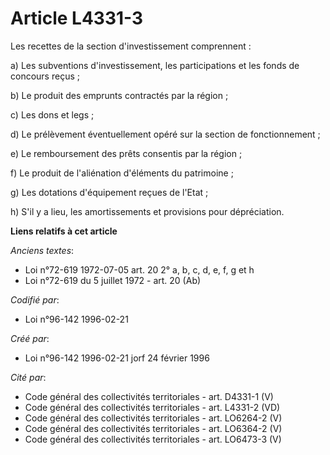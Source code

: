 # Article L4331-3

Les recettes de la section d'investissement comprennent :

a) Les subventions d'investissement, les participations et les fonds de concours reçus ;

b) Le produit des emprunts contractés par la région ;

c) Les dons et legs ;

d) Le prélèvement éventuellement opéré sur la section de fonctionnement ;

e) Le remboursement des prêts consentis par la région ;

f) Le produit de l'aliénation d'éléments du patrimoine ;

g) Les dotations d'équipement reçues de l'Etat ;

h) S'il y a lieu, les amortissements et provisions pour dépréciation.

**Liens relatifs à cet article**

_Anciens textes_:

  - Loi n°72-619 1972-07-05 art. 20 2° a, b, c, d, e, f, g et h
  - Loi n°72-619 du 5 juillet 1972 - art. 20 (Ab)

_Codifié par_:

  - Loi n°96-142 1996-02-21

_Créé par_:

  - Loi n°96-142 1996-02-21 jorf 24 février 1996

_Cité par_:

  - Code général des collectivités territoriales - art. D4331-1 (V)
  - Code général des collectivités territoriales - art. L4331-2 (VD)
  - Code général des collectivités territoriales - art. LO6264-2 (V)
  - Code général des collectivités territoriales - art. LO6364-2 (V)
  - Code général des collectivités territoriales - art. LO6473-3 (V)
